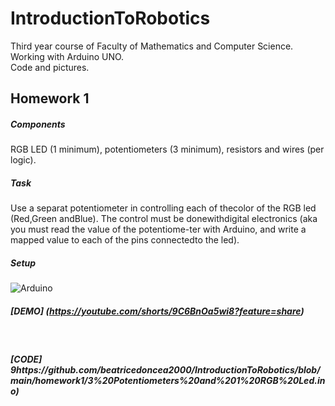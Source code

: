 # IntroductionToRobotics
Third year course of Faculty of Mathematics and Computer Science. <br>
Working with Arduino UNO. <br>
Code and pictures.


## Homework 1 <br>
##### Components
RGB LED (1 minimum), potentiometers (3 minimum), resistors and wires (per logic). <br>

##### Task <br>
Use a separat potentiometer in controlling each of thecolor of the RGB led (Red,Green andBlue). The control must be donewithdigital electronics (aka you must read the value of the potentiome-ter with Arduino, and write a mapped value to each of the pins connectedto the led). <br>

##### Setup <br>
![Arduino](https://user-images.githubusercontent.com/98409275/197863773-b0e5a4f0-5706-4698-9eda-f89ea92e1ea4.jpeg)
<br>

##### [DEMO] (https://youtube.com/shorts/9C6BnOa5wi8?feature=share)
<br>

##### [CODE] 9https://github.com/beatricedoncea2000/IntroductionToRobotics/blob/main/homework1/3%20Potentiometers%20and%201%20RGB%20Led.ino)
